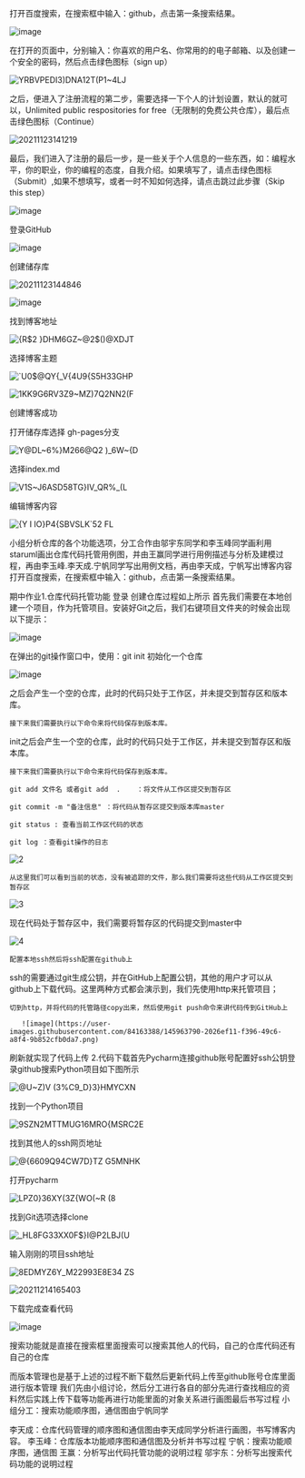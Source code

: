 打开百度搜索，在搜索框中输入：github，点击第一条搜索结果。

![image](https://user-images.githubusercontent.com/84163388/142978167-4d0c9280-a555-4c64-864e-e1fd8951bd49.png)


在打开的页面中，分别输入：你喜欢的用户名、你常用的的电子邮箱、以及创建一个安全的密码，然后点击绿色图标（sign up）

![YRBVPEDI3)DNA12T(P1~4LJ](https://user-images.githubusercontent.com/84163388/142978228-93475ea7-7a0a-40cf-bcdd-0c2f4e795fc4.png)

之后，便进入了注册流程的第二步，需要选择一下个人的计划设置，默认的就可以，Unlimited public respositories for free（无限制的免费公共仓库），最后点击绿色图标（Continue）

![20211123141219](https://user-images.githubusercontent.com/84163388/142978353-c7b076a2-163e-42dc-8915-9c3aabf97b43.png)

最后，我们进入了注册的最后一步，是一些关于个人信息的一些东西，如：编程水平，你的职业，你的编程的态度，自我介绍。如果填写了，请点击绿色图标（Submit）,如果不想填写，或者一时不知如何选择，请点击跳过此步骤（Skip this step）

![image](https://user-images.githubusercontent.com/84163388/142978442-abfb5086-d577-444f-a235-405686b54847.png)

登录GitHub

![image](https://user-images.githubusercontent.com/84163388/142979428-e3973313-5e0a-44c2-9b05-81efe63e0712.png)

创建储存库

![20211123144846](https://user-images.githubusercontent.com/84163388/142981472-44b272dd-e88e-4e2c-8b45-afdd9cdef178.png)

![image](https://user-images.githubusercontent.com/84163388/142981757-71b8a85e-5f21-4e92-8ebf-694bd198196e.png)

找到博客地址

![{R$2 }DHM6GZ~@2$()@XDJT](https://user-images.githubusercontent.com/84163388/142983197-da60e920-ac5b-4d7a-89ba-7661557fac47.png)

选择博客主题

![`U0$@QY{_V{4U9{S5H33GHP](https://user-images.githubusercontent.com/84163388/142983251-08dfe3bd-9716-43df-9949-85251702ffa3.png)

![1KK9G6RV3Z9~MZ)7Q2NN2(F](https://user-images.githubusercontent.com/84163388/142983282-79ef4183-04fe-49fb-8b92-e7c6e839da43.png)

创建博客成功

打开储存库选择 gh-pages分支

![Y@DL~6%}M266@Q2 )_6W~{D](https://user-images.githubusercontent.com/84163388/142983735-7393e8d3-25ad-49cb-b819-a524a5df3cf1.png)

选择index.md

![V1S~J6ASD58TG}IV_QR%_(L](https://user-images.githubusercontent.com/84163388/142983798-7d98662f-9533-43b2-842a-a94ceb96f739.png)

编辑博客内容

![{Y I IO}P4{SBVSLK`52 FL](https://user-images.githubusercontent.com/84163388/142983908-388e97fb-f5b9-42d6-8666-90b863c41c88.png)

小组分析仓库的各个功能选项，分工合作由邬宇东同学和李玉峰同学画利用staruml画出仓库代码托管用例图，并由王赢同学进行用例描述与分析及建模过程，再由李玉峰.李天成.宁帆同学写出用例文档，再由李天成，宁帆写出博客内容打开百度搜索，在搜索框中输入：github，点击第一条搜索结果。



期中作业1.仓库代码托管功能
登录 创建仓库过程如上所示
首先我们需要在本地创建一个项目，作为托管项目。安装好Git之后，我们右键项目文件夹的时候会出现以下提示：

![image](https://user-images.githubusercontent.com/84163388/145961904-86537120-1737-490a-9f25-375df0d9af71.png)

 在弹出的git操作窗口中，使用：git init 初始化一个仓库
 
 ![image](https://user-images.githubusercontent.com/84163388/145962080-f79bb840-3eb9-46a8-9203-7c769244a784.png)
 
 之后会产生一个空的仓库，此时的代码只处于工作区，并未提交到暂存区和版本库。

    接下来我们需要执行以下命令来将代码保存到版本库。

  init之后会产生一个空的仓库，此时的代码只处于工作区，并未提交到暂存区和版本库。

    接下来我们需要执行以下命令来将代码保存到版本库。

    git add 文件名 或者git add  .    ：将文件从工作区提交到暂存区

    git commit -m "备注信息" ：将代码从暂存区提交到版本库master

    git status : 查看当前工作区代码的状态

    git log ：查看git操作的日志
    
![2](https://user-images.githubusercontent.com/84163388/145969372-6eafe6e9-db3c-412c-8428-513ee9b97d57.PNG)

    从这里我们可以看到当前的状态，没有被追踪的文件，那么我们需要将这些代码从工作区提交到暂存区

![3](https://user-images.githubusercontent.com/84163388/145969698-17cfeb91-3fd5-40a9-9773-e5450a7fb1fa.PNG)

 现在代码处于暂存区中，我们需要将暂存区的代码提交到master中
 
 ![4](https://user-images.githubusercontent.com/84163388/145969886-2327d840-4fd9-4eb2-979f-edb516cecb5e.PNG)

   
    配置本地ssh然后将ssh配置在github上
ssh的需要通过git生成公钥，并在GitHub上配置公钥，其他的用户才可以从github上下载代码。这里两种方式都会演示到，我们先使用http来托管项目；

    切到http，并将代码的托管路径copy出来，然后使用git push命令来讲代码传到GitHub上
       
       ![image](https://user-images.githubusercontent.com/84163388/145963790-2026ef11-f396-49c6-a8f4-9b852cfb0da7.png)
       
  刷新就实现了代码上传
2.代码下载首先Pycharm连接github账号配置好ssh公钥登录github搜索Python项目如下图所示

![@U~Z)V (3%C9_D}3}HMYCXN](https://user-images.githubusercontent.com/84163388/145964520-87522319-7eb8-49fd-b0b3-cdd4687fd7c8.png)

找到一个Python项目

![9SZN2MTTMUG16MRO{MSRC2E](https://user-images.githubusercontent.com/84163388/145964600-02340cef-550e-4652-8c2c-ee3ed3b34827.png)

找到其他人的ssh网页地址

![@{6609Q94CW7D}TZ G5MNHK](https://user-images.githubusercontent.com/84163388/145964723-e92dc7c0-15af-4261-a664-9c499984fb63.png)

打开pycharm


![LPZ0}36XY(3Z{WO(~R (8](https://user-images.githubusercontent.com/84163388/145964836-841e1841-7cb1-4f8a-bf26-5440cd7a0ef7.png)

找到Git选项选择clone

![_HL8FG33XX0F$}I@P2LBJ(U](https://user-images.githubusercontent.com/84163388/145965092-2561c113-f2ab-4cb8-997a-6b2d9044ce27.png)

输入刚刚的项目ssh地址

![8EDMYZ6Y_M22993E8E34 ZS](https://user-images.githubusercontent.com/84163388/145965283-1fe042e7-42ae-4fa3-8079-488a9d5a477b.png)



![20211214165403](https://user-images.githubusercontent.com/84163388/145965460-81f9eb94-49df-46b9-8324-92181181245b.png)


下载完成查看代码


![image](https://user-images.githubusercontent.com/94776326/145971558-f3466a0d-3911-4bd8-89cf-8cded014f6d3.png)


搜索功能就是直接在搜索框里面搜索可以搜索其他人的代码，自己的仓库代码还有自己的仓库

而版本管理也是基于上述的过程不断下载然后更新代码上传至github账号仓库里面进行版本管理
我们先由小组讨论，然后分工进行各自的部分先进行查找相应的资料然后实践上传下载等功能再进行功能里面的对象关系进行画图最后书写过程
小组分工：搜索功能顺序图，通信图由宁帆同学

李天成：仓库代码管理的顺序图和通信图由李天成同学分析进行画图，书写博客内容。
李玉峰：仓库版本功能顺序图和通信图及分析并书写过程
宁帆：搜索功能顺序图，通信图
王赢：分析写出代码托管功能的说明过程
邬宇东：分析写出搜索代码功能的说明过程
